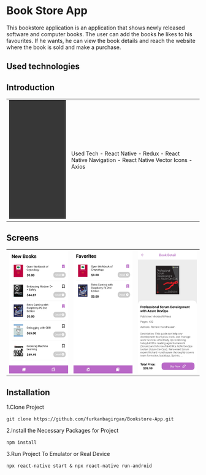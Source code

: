# Book Store App
This bookstore application is an application that shows newly released software and computer books. The user can add the books he likes to his favourites. If he wants, he can view the book details and reach the website where the book is sold and make a purchase.

## Used technologies


## Introduction
<table><tr>
<td><img src="screens/screenRecording.gif"></td>
<td>
  Used Tech
- React Native
- Redux
- React Native Navigation
- React Native Vector Icons
- Axios
</td>
</tr></table>

## Screens
<table><tr>
<td><img src="screens/homePage.jpg"></td>
<td><img src="screens/favoritesPage.jpg"></td>
<td><img src="screens/detailPage.jpg"></td>
</tr></table>

## Installation
1.Clone Project
```
git clone https://github.com/furkanbagirgan/Bookstore-App.git
```
2.Install the Necessary Packages for Project
```
npm install
```
3.Run Project To Emulator or Real Device
```
npx react-native start & npx react-native run-android
```
